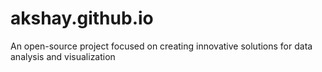# akshay.github.io
An open-source project focused on creating innovative solutions for data analysis and visualization
